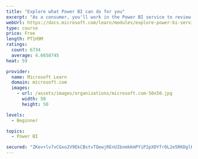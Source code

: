 ```yaml
---
title: "Explore what Power BI can do for you"
excerpt: "As a consumer, you'll work in the Power BI service to review and interact with content that has been shared with you. This module provides the foundational information that you need to work effectively in the Power BI service."
webUrl: https://docs.microsoft.com/learn/modules/explore-power-bi-service/
type: course
price: Free
length: PT1H9M
ratings:
  count: 6734
  average: 4.6658745
heat: 59

provider:
  name: Microsoft Learn
  domain: microsoft.com
  images:
    - url: /assets/images/organizations/microsoft.com-50x50.jpg
      width: 50
      height: 50

levels:
  - Beginner

topics:
  - Power BI

secured: "ZKev+lv7vCGxo2V9EkCBstvTQewjREnUIbnmkKmPYiP2pXDYfr0L2e5RKDglKAhM9L39o1VHxfHrxCsQ7gKuaY6iQ2io8I9+O0VolqCExmvwLYzPYgAKo8pCHzcJGnGocp3WIYYExZkzyOMsZFT40ronuFTlPHzDt2IyukYT1lgAPwJqKM0AyHe3bWC1E+s+ZoAZN4J4xkqpa+bwy0NgQdBD2Vs6LkSaw0qVguK56QEO3dyS8oFP8xEGAylR1WomqinCoXIHynvM7o6TRsodcBNcQ3WiLVH9UZ6Ntjo5xZiBbEgfAadL5xLMzdG0vIMwvfmn+DCptRB2jpuETfezzVZAx0EN5ecEwFxMKIqWb9pyKlMWz7ZTDFN+zVxsO4o6t9ydch5gZ0mUME/UGgUs9cMcsyyXCZfwQ+jBf/bo26k=;66P7hEIj4EdCAZPLVvU5Pg=="
---
```



